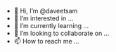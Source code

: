 - 👋 Hi, I’m @daveetsam
- 👀 I’m interested in ...
- 🌱 I’m currently learning ...
- 💞️ I’m looking to collaborate on ...
- 📫 How to reach me ...

<!---
daveetsam/daveetsam is a ✨ special ✨ repository because its `README.md` (this file) appears on your GitHub profile.
You can click the Preview link to take a look at your changes.
--->
